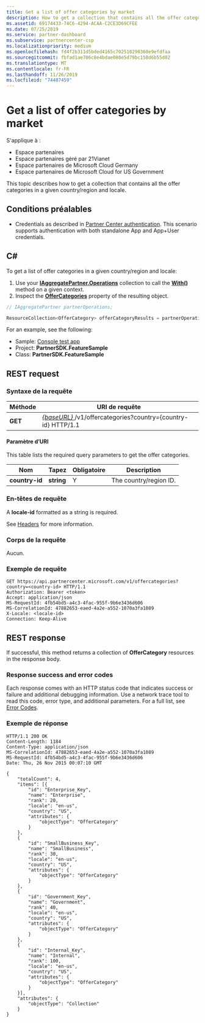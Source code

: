 ```yaml
---
title: Get a list of offer categories by market
description: How to get a collection that contains all the offer categories in a given country/region and locale.
ms.assetid: 69174433-74C6-4294-ACAA-C2CE3D69CFEE
ms.date: 07/25/2019
ms.service: partner-dashboard
ms.subservice: partnercenter-csp
ms.localizationpriority: medium
ms.openlocfilehash: fd4f2b311d5bded4165c702510290360e9efdfaa
ms.sourcegitcommit: fbfad1ae706c8e4bdae080e5d79bc158d6b55d02
ms.translationtype: MT
ms.contentlocale: fr-FR
ms.lasthandoff: 11/26/2019
ms.locfileid: "74487459"
---
```

# <a name="get-a-list-of-offer-categories-by-market"></a>Get a list of offer categories by market

S'applique à :

- Espace partenaires
- Espace partenaires géré par 21Vianet
- Espace partenaires de Microsoft Cloud Germany
- Espace partenaires de Microsoft Cloud for US Government

This topic describes how to get a collection that contains all the offer categories in a given country/region and locale.

## <a name="prerequisites"></a>Conditions préalables

- Credentials as described in [Partner Center authentication](partner-center-authentication.md). This scenario supports authentication with both standalone App and App+User credentials.

## <a name="c"></a>C\#

To get a list of offer categories in a given country/region and locale:

1. Use your [**IAggregatePartner.Operations**](https://docs.microsoft.com/dotnet/api/microsoft.store.partnercenter.iaggregatepartner) collection to call the [**With()** ](https://docs.microsoft.com/dotnet/api/microsoft.store.partnercenter.iaggregatepartner.with) method on a given context.
2. Inspect the [**OfferCategories**](https://docs.microsoft.com/dotnet/api/microsoft.store.partnercenter.ipartner.offercategories) property of the resulting object.

``` csharp
// IAggregatePartner partnerOperations;

ResourceCollection<OfferCategory> offerCategoryResults = partnerOperations.With(RequestContextFactory.Instance.Create()).OfferCategories.ByCountry("US").Get();
```

For an example, see the following:

- Sample: [Console test app](console-test-app.md)
- Project: **PartnerSDK.FeatureSample**
- Class: **PartnerSDK.FeatureSample**

## <a name="rest-request"></a>REST request

### <a name="request-syntax"></a>Syntaxe de la requête

| Méthode  | URI de requête                                                                                  |
|---------|----------------------------------------------------------------------------------------------|
| **GET** | [ *{baseURL}* ](partner-center-rest-urls.md)/v1/offercategories?country={country-id} HTTP/1.1 |

#### <a name="uri-parameter"></a>Paramètre d’URI

This table lists the required query parameters to get the offer categories.

| Nom           | Tapez       | Obligatoire | Description            |
|----------------|------------|----------|------------------------|
| **country-id** | **string** | Y        | The country/region ID. |

### <a name="request-headers"></a>En-têtes de requête

A **locale-id** formatted as a string is required.

See [Headers](headers.md) for more information.

### <a name="request-body"></a>Corps de la requête

Aucun.

### <a name="request-example"></a>Exemple de requête

```http
GET https://api.partnercenter.microsoft.com/v1/offercategories?country=<country-id> HTTP/1.1
Authorization: Bearer <token>
Accept: application/json
MS-RequestId: 4fb54bd5-a4c3-4fac-955f-9b6e3436d606
MS-CorrelationId: 47882653-eaed-4a2e-a552-1070a3fa1089
X-Locale: <locale-id>
Connection: Keep-Alive
```

## <a name="rest-response"></a>REST response

If successful, this method returns a collection of **OfferCategory** resources in the response body.

### <a name="response-success-and-error-codes"></a>Response success and error codes

Each response comes with an HTTP status code that indicates success or failure and additional debugging information. Use a network trace tool to read this code, error type, and additional parameters. For a full list, see [Error Codes](error-codes.md).

### <a name="response-example"></a>Exemple de réponse

```http
HTTP/1.1 200 OK
Content-Length: 1184
Content-Type: application/json
MS-CorrelationId: 47882653-eaed-4a2e-a552-1070a3fa1089
MS-RequestId: 4fb54bd5-a4c3-4fac-955f-9b6e3436d606
Date: Thu, 26 Nov 2015 00:07:10 GMT

{
    "totalCount": 4,
    "items": [{
        "id": "Enterprise_Key",
        "name": "Enterprise",
        "rank": 20,
        "locale": "en-us",
        "country": "US",
        "attributes": {
            "objectType": "OfferCategory"
        }
    },
    {
        "id": "SmallBusiness_Key",
        "name": "SmallBusiness",
        "rank": 30,
        "locale": "en-us",
        "country": "US",
        "attributes": {
            "objectType": "OfferCategory"
        }
    },
    {
        "id": "Government_Key",
        "name": "Government",
        "rank": 40,
        "locale": "en-us",
        "country": "US",
        "attributes": {
            "objectType": "OfferCategory"
        }
    },
    {
        "id": "Internal_Key",
        "name": "Internal",
        "rank": 100,
        "locale": "en-us",
        "country": "US",
        "attributes": {
            "objectType": "OfferCategory"
        }
    }],
    "attributes": {
        "objectType": "Collection"
    }
}
```
